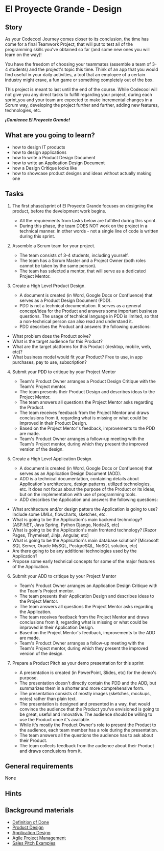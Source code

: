 # El Proyecte Grande - Design

## Story

As your Codecool Journey comes closer to its conclusion, the time has come for a final Teamwork Project, 
that will put to test all of the programming skills you've obtained so far (and some new ones you will learn on the way)!

You have the freedom of choosing your teammates (assemble a team of 3-4 students) and the project's topic this time.
Think of an app that you would find useful in your daily activities, a tool that an employee of a certain industry might crave,
a fun game or something completely out of the box.

This project is meant to last until the end of the course. While Codecool will not give you any direct tasks to fulfill regarding your project, 
during each sprint,you and your team are expected to make incremental changes in a Scrum way, developing the project further and further,
adding new features, technologies, etc.

***¡Comience El Proyecte Grande!***

## What are you going to learn?

- how to design IT products
- how to design applications
- how to write a Product Design Document
- how to write an Application Design Document
- how a Design Critique looks like
- how to showcase product designs and ideas without actually making one

## Tasks

1. The first phase/sprint of El Proyecte Grande focuses on designing the product, before the development work begins.
    - All the requirements from tasks below are fulfilled during this sprint.
    - During this phase, the team DOES NOT work on the project in a technical manner. In other words - not a single line of code is written during this sprint.

2. Assemble a Scrum team for your project.
    - The team consists of 3-4 students, including yourself.
    - The team has a Scrum Master and a Project Owner (both roles cannot be taken by the same person).
    - The team has selected a mentor, that will serve as a dedicated Project Mentor.

3. Create a High Level Product Design.
    - A document is created (in Word, Google Docs or Confluence) that serves as a Product Design Document (PDD).
    - PDD is not a technical documentation. It serves as a general concept/idea for the Product and answers some important business questions. The usage of technical language in PDD is limited, so that a non-technical person can also read and understand it.
    - PDD describes the Product and answers the following questions:
  - What problem does the Product solve?
  - What is the target audience for this Product?
  - What are the target platforms for this Product (desktop, mobile, web, etc)?
  - What business model would fit your Product? Free to use, in app purchases, pay to use, subscription?

4. Submit your PDD to critique by your Project Mentor
    - Team's Product Owner arranges a Product Design Critique with the Team's Project mentor.
    - The team presents their Product Design and describes ideas to the Project Mentor.
    - The team answers all questions the Project Mentor asks regarding the Product.
    - The team receives feedback from the Project Mentor and draws conclusions from it, regarding what is missing or what could be improved in their Product Design.
    - Based on the Project Mentor's feedback, improvements to the PDD are made.
    - Team's Product Owner arranges a follow-up meeting with the Team's Project mentor,  during which they present the improved version of the design.

5. Create a High Level Application Design.
    - A document is created (in Word, Google Docs or Confluence) that serves as an Application Design Document (ADD).
    - ADD is a technical documentation, containing details about Application's architecture, design patterns, utilized technologies, etc. It does not focus about the purpose of the Product or its ideas, but on the implementation with use of programming tools.
    - ADD describes the Application and answers the following questions:
  - What architecture and/or design patters the Application is going to use? Include some UMLs, flowcharts, sketches, etc.
  - What is going to be the Application's main backend technology? [ASP.NET, Java Spring, Python Django, NodeJS, etc]
  - What is going to be the Application's main frontend technology? [Razor Pages, Thymeleaf, Jinja, Angular, etc]
  - What is going to be the Application's main database solution? [Microsoft SQL Server, Oracle MySQL, PostgreSQL, NoSQL solution, etc]
  - Are there going to be any additional technologies used by the Application?
  - Propose some early technical concepts for some of the major features of the Application.

6. Submit your ADD to critique by your Project Mentor
    - Team's Product Owner arranges an Application Design Critique with the Team's Project mentor.
    - The team presents their Application Design and describes ideas to the Project Mentor.
    - The team answers all questions the Project Mentor asks regarding the Application.
    - The team receives feedback from the Project Mentor and draws conclusions from it, regarding what is missing or what could be improved in their Application Design.
    - Based on the Project Mentor's feedback, improvements to the ADD are made.
    - Team's Product Owner arranges a follow-up meeting with the Team's Project mentor,  during which they present the improved version of the design.

7. Prepare a Product Pitch as your demo presentation for this sprint
    - A presentation is created (in PowerPoint, Slides, etc) for the demo's purpose.
    - The presentation doesn't directly contain the PDD and the ADD, but summarizes them in a shorter and more comprehensive form.
    - The presentation consists of mostly images (sketches, mockups, notes) rather than plain text.
    - The presentation is designed and presented in a way, that would convince the audience that the Product you've envisioned is going to be great, useful and innovative. The audience should be willing to use the Product once it's available.
    - While it's mostly the Product Owner's role to present the Product to the audience, each team member has a role during the presentation.
    - The team answers all the questions the audience has to ask about their Product.
    - The team collects feedback from the audience about their Product and draws conclusions from it.

## General requirements

None

## Hints



## Background materials

- <i class="far fa-exclamation"></i> [Definition of Done](project/curriculum/materials/pages/methodology/definition-of-done.md)
- <i class="far fa-exclamation"></i> [Product Design](https://www.smashingmagazine.com/2018/01/comprehensive-guide-product-design/)
- <i class="far fa-exclamation"></i> [Application Design](https://xd.adobe.com/ideas/principles/web-design/web-page-design/)
- <i class="far fa-exclamation"></i> [Agile Project Management](https://journey.code.cool/v2/project/curriculum/materials/pages/methodology/agile-project-management.md)
- <i class="far fa-exclamation"></i> [Sales Pitch Examples](https://www.saleshacker.com/sales-pitch-examples/)

